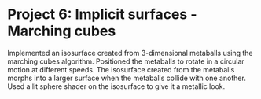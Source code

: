 # Project 6: Implicit surfaces - Marching cubes

Implemented an isosurface created from 3-dimensional metaballs using the marching cubes algorithm. Positioned the metaballs to rotate in a circular motion at different speeds. The isosurface created from the metaballs morphs into a larger surface when the metaballs collide with one another. Used a lit sphere shader on the isosurface to give it a metallic look.